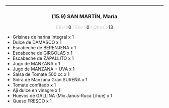 <hr style='border:1px solid rgb(200,200,200)'>
<div style='page-break-inside: avoid'>

<div style='text-align:center'>

<h3> (15.9) SAN MARTÍN, <span class='grey'>María</span></h3>

<p  style='color:rgb(200,200,200)'>F&H x<span  style='color:black'>0</span> / Env x<span  style='color:black'>0</span> / Otros x<span  style='color:black'>13</span></p>
</div>

<ul>
<li class='li-horizontal'> Grisines de harina integral x 1</li>
<li class='li-horizontal'> Dulce de DAMASCO x 1</li>
<li class='li-horizontal'> Escabeche de BERENJENA x 1</li>
<li class='li-horizontal'> Escabeche de GIRGOLAS x 1</li>
<li class='li-horizontal'> Escabeche de ZAPALLITO x 1</li>
<li class='li-horizontal'> Jugo de MANZANA x 1</li>
<li class='li-horizontal'> Jugo de MANZANA + UVA x 1</li>
<li class='li-horizontal'> Salsa de Tomate 500 cc x 1</li>
<li class='li-horizontal'> Sidra de Manzana Gran SUREÑA x 1</li>
<li class='li-horizontal'> Tomate confitado x 1</li>
<li class='li-horizontal'> Ají dulce en vinagre x 1</li>
<li class='li-horizontal'> Huevos de GALLINA (Mix Janus-Ruca Lihue) x 1</li>
<li class='li-horizontal'> Queso FRESCO x 1</li>
</ul>
</div>

